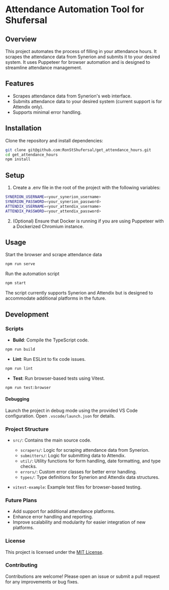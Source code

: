 # Attendance Automation Tool for Shufersal

## Overview

This project automates the process of filling in your attendance hours. It scrapes the attendance data from Synerion and submits it to your desired system. It uses Puppeteer for browser automation and is designed to streamline attendance management.

## Features

- Scrapes attendance data from Synerion's web interface.
- Submits attendance data to your desired system (current support is for Attendix only).
- Supports minimal error handling.

## Installation

Clone the repository and install dependencies:

```bash
git clone git@github.com:RonStShufersal/get_attendance_hours.git
cd get_attendance_hours
npm install
```

## Setup

1. Create a .env file in the root of the project with the following variables:

```bash
SYNERION_USERNAME=<your_synerion_username>
SYNERION_PASSWORD=<your_synerion_password>
ATTENDIX_USERNAME=<your_attendix_username>
ATTENDIX_PASSWORD=<your_attendix_password>
```

2. (Optional) Ensure that Docker is running if you are using Puppeteer with a Dockerized Chromium instance.

## Usage

Start the browser and scrape attendance data

```bash
npm run serve
```

Run the automation script

```bash
npm start
```

The script currently supports Synerion and Attendix but is designed to accommodate additional platforms in the future.

## Development

### Scripts

- **Build**: Compile the TypeScript code.

```bash
npm run build
```

- **Lint**: Run ESLint to fix code issues.

```bash
npm run lint
```

- **Test**: Run browser-based tests using Vitest.

```bash
npm run test:browser
```

#### Debugging

Launch the project in debug mode using the provided VS Code configuration. Open `.vscode/launch.json` for details.

### Project Structure

- `src/`: Contains the main source code.

  - `scrapers/`: Logic for scraping attendance data from Synerion.
  - `submitters/`: Logic for submitting data to Attendix.
  - `util/`: Utility functions for form handling, date formatting, and type checks.
  - `errors/`: Custom error classes for better error handling.
  - `types/`: Type definitions for Synerion and Attendix data structures.

- `vitest-example`: Example test files for browser-based testing.

### Future Plans

- Add support for additional attendance platforms.
- Enhance error handling and reporting.
- Improve scalability and modularity for easier integration of new platforms.

### License

This project is licensed under the [MIT License](LICENSE).

### Contributing

Contributions are welcome! Please open an issue or submit a pull request for any improvements or bug fixes.
